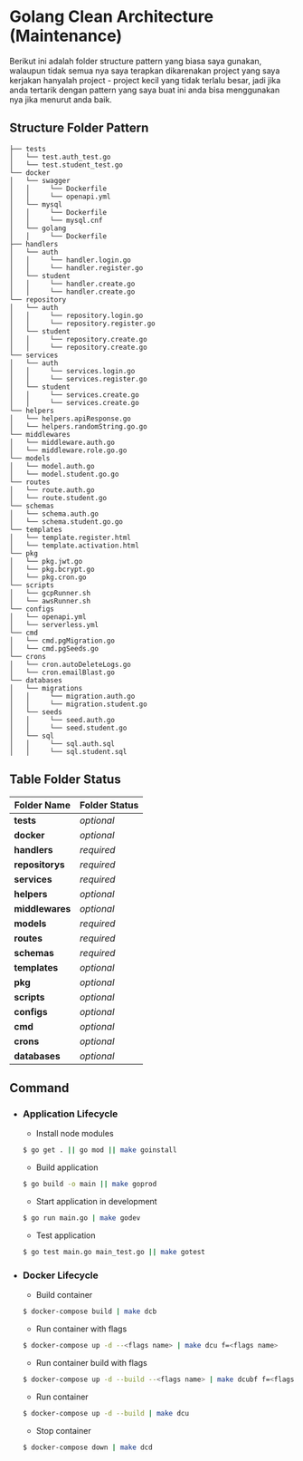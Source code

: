 # Golang Clean Architecture (Maintenance)

Berikut ini adalah folder structure pattern yang biasa saya gunakan, walaupun tidak semua nya saya terapkan dikarenakan project yang saya kerjakan
hanyalah project - project kecil yang tidak terlalu besar, jadi jika anda tertarik dengan pattern yang saya buat ini anda bisa menggunakan nya jika menurut anda baik.

## Structure Folder Pattern

```
├── tests
│   └── test.auth_test.go
│   └── test.student_test.go
└── docker
│   └── swagger
│   │     └── Dockerfile
│   │     └── openapi.yml
│   └── mysql
│   │     └── Dockerfile
│   │     └── mysql.cnf
│   └── golang
│   │     └── Dockerfile
├── handlers
│   └── auth
│   │     └── handler.login.go
│   │     └── handler.register.go
│   └── student
│   │     └── handler.create.go
│   │     └── handler.create.go
└── repository
│   └── auth
│   │     └── repository.login.go
│   │     └── repository.register.go
│   └── student
│   │     └── repository.create.go
│   │     └── repository.create.go
└── services
│   └── auth
│   │     └── services.login.go
│   │     └── services.register.go
│   └── student
│   │     └── services.create.go
│   │     └── services.create.go
└── helpers
│   └── helpers.apiResponse.go
│   └── helpers.randomString.go.go
└── middlewares
│   └── middleware.auth.go
│   └── middleware.role.go.go
└── models
│   └── model.auth.go
│   └── model.student.go.go
└── routes
│   └── route.auth.go
│   └── route.student.go
└── schemas
│   └── schema.auth.go
│   └── schema.student.go.go
└── templates
│   └── template.register.html
│   └── template.activation.html
└── pkg
│   └── pkg.jwt.go
│   └── pkg.bcrypt.go
│   └── pkg.cron.go
└── scripts
│   └── gcpRunner.sh
│   └── awsRunner.sh
└── configs
│   └── openapi.yml
│   └── serverless.yml
└── cmd
│   └── cmd.pgMigration.go
│   └── cmd.pgSeeds.go
└── crons
│   └── cron.autoDeleteLogs.go
│   └── cron.emailBlast.go
└── databases
│   └── migrations
│   │     └── migration.auth.go
│   │     └── migration.student.go
│   └── seeds
│   │     └── seed.auth.go
│   │     └── seed.student.go
│   └── sql
│   │     └── sql.auth.sql
│   │     └── sql.student.sql
```

## Table Folder Status

| Folder Name     | Folder Status |
| --------------- | ------------- |
| **tests**       | *optional*    |
| **docker**      | *optional*    |
| **handlers**    | *required*    |
| **repositorys** | *required*    |
| **services**    | *required*    |
| **helpers**     | *optional*    |
| **middlewares** | *optional*    |
| **models**      | *required*    |
| **routes**      | *required*    |
| **schemas**     | *required*    |
| **templates**   | *optional*    |
| **pkg**         | *optional*    |
| **scripts**     | *optional*    |
| **configs**     | *optional*    |
| **cmd**         | *optional*    |
| **crons**       | *optional*    |
| **databases**   | *optional*    |


## Command

- ### Application Lifecycle

  - Install node modules

  ```sh
  $ go get . || go mod || make goinstall
  ```

  - Build application

  ```sh
  $ go build -o main || make goprod
  ```

  - Start application in development

  ```sh
  $ go run main.go | make godev
  ```

  - Test application

  ```sh
  $ go test main.go main_test.go || make gotest
  ```

* ### Docker Lifecycle

  - Build container

  ```sh
  $ docker-compose build | make dcb
  ```

  - Run container with flags

  ```sh
  $ docker-compose up -d --<flags name> | make dcu f=<flags name>
  ```

  - Run container build with flags

  ```sh
  $ docker-compose up -d --build --<flags name> | make dcubf f=<flags name>
  ```

  - Run container

  ```sh
  $ docker-compose up -d --build | make dcu
  ```

  - Stop container

  ```sh
  $ docker-compose down | make dcd
  ```
